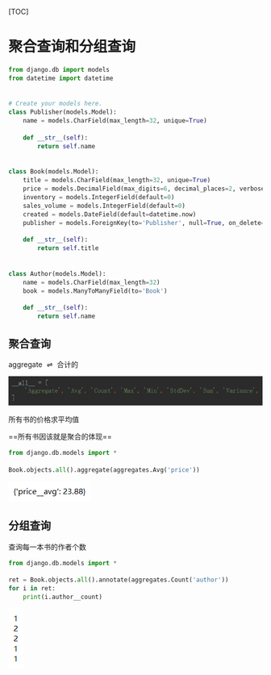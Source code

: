 [TOC]

# 聚合查询和分组查询

```python
from django.db import models
from datetime import datetime


# Create your models here.
class Publisher(models.Model):
    name = models.CharField(max_length=32, unique=True)

    def __str__(self):
        return self.name


class Book(models.Model):
    title = models.CharField(max_length=32, unique=True)
    price = models.DecimalField(max_digits=6, decimal_places=2, verbose_name='价格')
    inventory = models.IntegerField(default=0)
    sales_volume = models.IntegerField(default=0)
    created = models.DateField(default=datetime.now)
    publisher = models.ForeignKey(to='Publisher', null=True, on_delete=models.SET_NULL)

    def __str__(self):
        return self.title


class Author(models.Model):
    name = models.CharField(max_length=32)
    book = models.ManyToManyField(to='Book')

    def __str__(self):
        return self.name
```

## 聚合查询

aggregate $\rightleftharpoons​$ 合计的

![1553839628091](聚合查询和分组查询.assets/1553839628091.png)

所有书的价格求平均值

==所有书因该就是聚合的体现==

```python
from django.db.models import *

Book.objects.all().aggregate(aggregates.Avg('price'))
```

![1553839855694](聚合查询和分组查询.assets/1553839855694.png)

## 分组查询

查询每一本书的作者个数

```python
from django.db.models import *

ret = Book.objects.all().annotate(aggregates.Count('author'))
for i in ret:
    print(i.author__count)

```

![1553840997564](聚合查询和分组查询.assets/1553840997564.png)

